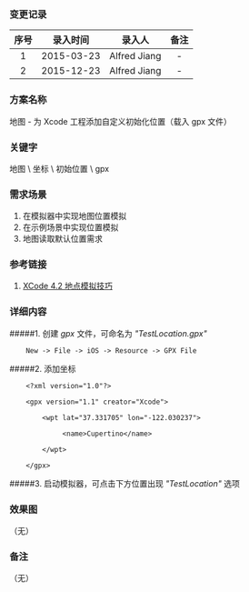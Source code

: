 ### 变更记录

| 序号 | 录入时间 | 录入人 | 备注 |
|:--------:|:--------:|:--------:|:--------:|
| 1 | 2015-03-23 | Alfred Jiang | - |
| 2 | 2015-12-23 | Alfred Jiang | - |

### 方案名称

地图 - 为 Xcode 工程添加自定义初始化位置（载入 gpx 文件）

### 关键字

地图 \ 坐标 \ 初始位置 \ gpx

### 需求场景

1. 在模拟器中实现地图位置模拟
2. 在示例场景中实现位置模拟
3. 地图读取默认位置需求

### 参考链接

1. [XCode 4.2 地点模拟技巧](http://longtimenoc.com/archives/xcode-4-2-%E5%9C%B0%E7%82%B9%E6%A8%A1%E6%8B%9F%E6%8A%80%E5%B7%A7)

### 详细内容

#####1. 创建 *gpx* 文件，可命名为 *"TestLocation.gpx"*
```
    New -> File -> iOS -> Resource -> GPX File
```

#####2. 添加坐标
```
    <?xml version="1.0"?>

    <gpx version="1.1" creator="Xcode">

        <wpt lat="37.331705" lon="-122.030237">

             <name>Cupertino</name>

        </wpt>

    </gpx>
```

#####3. 启动模拟器，可点击下方位置出现 *"TestLocation"* 选项

### 效果图
（无）

### 备注
（无）